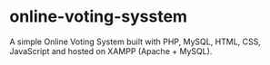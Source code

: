 # online-voting-sysstem
A simple Online Voting System built with PHP, MySQL, HTML, CSS, JavaScript and hosted on XAMPP (Apache + MySQL).
